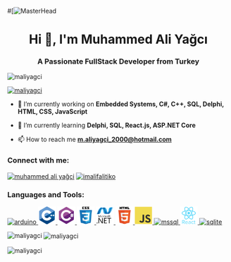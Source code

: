 #[![MasterHead](https://r.resimlink.com/bJI54Gzne.jpeg)
<h1 align="center">Hi 👋, I'm Muhammed Ali Yağcı</h1>
<h3 align="center">A Passionate FullStack Developer from Turkey</h3>

<p align="left"> <img src="https://komarev.com/ghpvc/?username=maliyagci&label=Profile%20views&color=0e75b6&style=flat" alt="maliyagci" /> </p>

<p align="left"> <a href="https://github.com/ryo-ma/github-profile-trophy"><img src="https://github-profile-trophy.vercel.app/?username=maliyagci" alt="maliyagci" /></a> </p>

- 🔭 I’m currently working on **Embedded Systems, C#, C++, SQL, Delphi, HTML, CSS, JavaScript**

- 🌱 I’m currently learning **Delphi, SQL, React.js, ASP.NET Core**

- 📫 How to reach me **m.aliyagci_2000@hotmail.com**

<h3 align="left">Connect with me:</h3>
<p align="left">
<a href="https://linkedin.com/in/muhammed ali yağci" target="blank"><img align="center" src="https://raw.githubusercontent.com/rahuldkjain/github-profile-readme-generator/master/src/images/icons/Social/linked-in-alt.svg" alt="muhammed ali yağci" height="30" width="40" /></a>
<a href="https://instagram.com/imalifalitiko" target="blank"><img align="center" src="https://raw.githubusercontent.com/rahuldkjain/github-profile-readme-generator/master/src/images/icons/Social/instagram.svg" alt="imalifalitiko" height="30" width="40" /></a>
</p>

<h3 align="left">Languages and Tools:</h3>
<p align="left"> <a href="https://www.arduino.cc/" target="_blank" rel="noreferrer"> <img src="https://cdn.worldvectorlogo.com/logos/arduino-1.svg" alt="arduino" width="40" height="40"/> </a> <a href="https://www.w3schools.com/cpp/" target="_blank" rel="noreferrer"> <img src="https://raw.githubusercontent.com/devicons/devicon/master/icons/cplusplus/cplusplus-original.svg" alt="cplusplus" width="40" height="40"/> </a> <a href="https://www.w3schools.com/cs/" target="_blank" rel="noreferrer"> <img src="https://raw.githubusercontent.com/devicons/devicon/master/icons/csharp/csharp-original.svg" alt="csharp" width="40" height="40"/> </a> <a href="https://www.w3schools.com/css/" target="_blank" rel="noreferrer"> <img src="https://raw.githubusercontent.com/devicons/devicon/master/icons/css3/css3-original-wordmark.svg" alt="css3" width="40" height="40"/> </a> <a href="https://dotnet.microsoft.com/" target="_blank" rel="noreferrer"> <img src="https://raw.githubusercontent.com/devicons/devicon/master/icons/dot-net/dot-net-original-wordmark.svg" alt="dotnet" width="40" height="40"/> </a> <a href="https://www.w3.org/html/" target="_blank" rel="noreferrer"> <img src="https://raw.githubusercontent.com/devicons/devicon/master/icons/html5/html5-original-wordmark.svg" alt="html5" width="40" height="40"/> </a> <a href="https://developer.mozilla.org/en-US/docs/Web/JavaScript" target="_blank" rel="noreferrer"> <img src="https://raw.githubusercontent.com/devicons/devicon/master/icons/javascript/javascript-original.svg" alt="javascript" width="40" height="40"/> </a> <a href="https://www.microsoft.com/en-us/sql-server" target="_blank" rel="noreferrer"> <img src="https://www.svgrepo.com/show/303229/microsoft-sql-server-logo.svg" alt="mssql" width="40" height="40"/> </a> <a href="https://reactjs.org/" target="_blank" rel="noreferrer"> <img src="https://raw.githubusercontent.com/devicons/devicon/master/icons/react/react-original-wordmark.svg" alt="react" width="40" height="40"/> </a> <a href="https://www.sqlite.org/" target="_blank" rel="noreferrer"> <img src="https://www.vectorlogo.zone/logos/sqlite/sqlite-icon.svg" alt="sqlite" width="40" height="40"/> </a> </p>

<p><img align="left" src="https://github-readme-stats.vercel.app/api/top-langs?username=maliyagci&show_icons=true&locale=en&layout=compact" alt="maliyagci" /></p>

<p>&nbsp;<img align="center" src="https://github-readme-stats.vercel.app/api?username=maliyagci&show_icons=true&locale=en" alt="maliyagci" /></p>

<p><img align="center" src="https://github-readme-streak-stats.herokuapp.com/?user=maliyagci&" alt="maliyagci" /></p>
